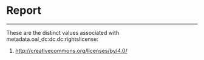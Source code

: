 # Report
---
These are the distinct values associated with metadata.oai_dc:dc.dc:rightslicense:

1. http://creativecommons.org/licenses/by/4.0/
